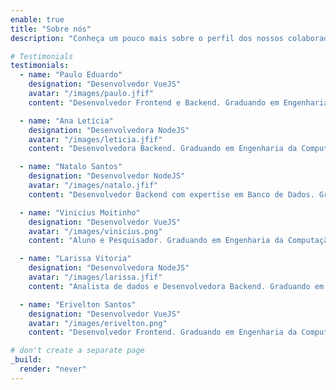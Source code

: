 ```yaml
---
enable: true
title: "Sobre nós"
description: "Conheça um pouco mais sobre o perfil dos nossos colaboradores"

# Testimonials
testimonials:
  - name: "Paulo Eduardo"
    designation: "Desenvolvedor VueJS"
    avatar: "/images/paulo.jfif"
    content: "Desenvolvedor Frontend e Backend. Graduando em Engenharia da Computação pela Universidade Federal de Sergipe. Apaixonado pelo Vasco da Gama."

  - name: "Ana Letícia"
    designation: "Desenvolvedora NodeJS"
    avatar: "/images/leticia.jfif"
    content: "Desenvolvedora Backend. Graduando em Engenharia da Computação pela Universidade Federal de Sergipe. Curte apreciar bons livros nas horas vagas."

  - name: "Natalo Santos"
    designation: "Desenvolvedor NodeJS"
    avatar: "/images/natalo.jfif"
    content: "Desenvolvedor Backend com expertise em Banco de Dados. Graduando em Engenharia da Computação pela Universidade Federal de Sergipe. São Paulino de carteirinha."

  - name: "Vinicius Moitinho"
    designation: "Desenvolvedor VueJS"
    avatar: "/images/vinicius.png"
    content: "Aluno e Pesquisador. Graduando em Engenharia da Computação pela Universidade Federal de Sergipe e Mestrando pela mesma. Amante de tatuagens."

  - name: "Larissa Vitoria"
    designation: "Desenvolvedora NodeJS"
    avatar: "/images/larissa.jfif"
    content: "Analista de dados e Desenvolvedora Backend. Graduando em Engenharia da Computação pela Universidade Federal de Sergipe. Curte apreciar bons livros nas horas vagas."

  - name: "Erivelton Santos"
    designation: "Desenvolvedor VueJS"
    avatar: "/images/erivelton.png"
    content: "Desenvolvedor Frontend. Graduando em Engenharia da Computação pela Universidade Federal de Sergipe. Proplayer de League of Legends."

# don't create a separate page
_build:
  render: "never"
---
```

